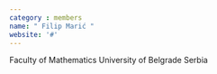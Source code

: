 ```yaml
---
category : members
name: " Filip Marić " 
website: '#'
---
```

Faculty of Mathematics
University of Belgrade
Serbia

